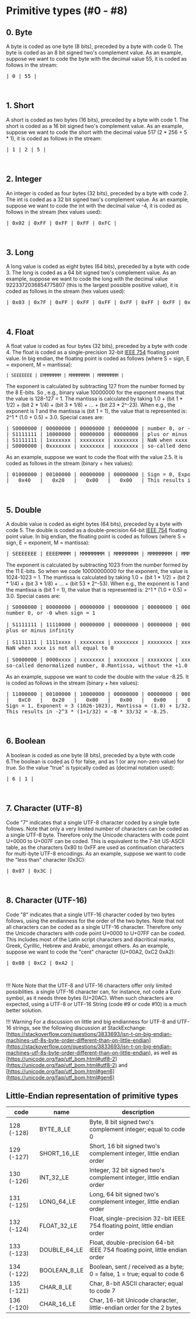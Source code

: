 # Primitive types (#0 - #8)

## 0. Byte

A byte is coded as one byte (8 bits), preceded by a byte with code 0. The byte is coded as an 8 bit signed two's complement value. As an example, suppose we want to code the byte with the decimal value 55, it is coded as follows in the stream:

<pre>
| 0 | 55 |
</pre>
<br/>


## 1. Short

A short is coded as two bytes (16 bits), preceded by a byte with code 1. The short is coded as a 16 bit signed two's complement value. As an example, suppose we want to code the short with the decimal value 517 (2 \* 256 + 5 \* 1), it is coded as follows in the stream:

<pre>
| 1 | 2 | 5 |
</pre>
<br/>


## 2. Integer

An integer is coded as four bytes (32 bits), preceded by a byte with code 2. The int is coded as a 32 bit signed two's complement value. As an example, suppose we want to code the int with the decimal value -4, it is coded as follows in the stream (hex values used):

<pre>
| 0x02 | 0xFF | 0xFF | 0xFF | 0xFC |
</pre>
<br/>


## 3. Long

A long value is coded as eight bytes (64 bits), preceded by a byte with code 3. The long is coded as a 64 bit signed two's complement value. As an example, suppose we want to code the long with the decimal value 9223372036854775807 (this is the largest possible positive value), it is coded as follows in the stream (hex values used):

<pre>
| 0x03 | 0x7F | 0xFF | 0xFF | 0xFF | 0xFF | 0xFF | 0xFF | 0xFF |
</pre>
<br/>


## 4. Float

A float value is coded as four bytes (32 bits), preceded by a byte with code 4. The float is coded as a single-precision 32-bit [IEEE 754](https://en.wikipedia.org/wiki/Single-precision_floating-point_format) floating point value. In big endian, the floating point is coded as follows (where S = sign, E = exponent, M = mantissa): 

~~~text
| SEEEEEEE | EMMMMMMM | MMMMMMMM | MMMMMMMM | 
~~~

The exponent is calculated by subtracting 127 from the number formed by the 8 E-bits. So , e.g., binary value 10000000 for the exponent means that the value is 128-127 = 1. The mantissa is calculated by taking 1.0 + (bit 1 \* 1/2) + (bit 2 \* 1/4) + (bit 3 \* 1/8) + ... + (bit 23 \* 2^-23). When e.g., the exponent is 1 and the mantissa is (bit 1 = 1), the value that is represented is: 2^1 \* (1.0 + 0.5) = 3.0. Special cases are:

<pre>
| S0000000 | 00000000 | 00000000 | 00000000 | number 0, or -0 when sign = 1
| S1111111 | 10000000 | 00000000 | 00000000 | plus or minus infinity
| S1111111 | 1xxxxxxx | xxxxxxxx | xxxxxxxx | NaN when xxxx is not all equal to 0
| S0000000 | 0xxxxxxx | xxxxxxxx | xxxxxxxx | so-called denormalized number, 0.Mantissa, without the +1.0
</pre>

As an example, suppose we want to code the float with the value 2.5. It is coded as follows in the stream (binary + hex values):

<pre>
| 01000000 | 00100000 | 00000000 | 00000000 | Sign = 0, Exponent = 1 (128-127), Mantissa = (1.0) + 1/4
|   0x40   |   0x20   |   0x00   |   0x00   | This results in +2 * 1.25 = 2.5
</pre>
<br/>


## 5. Double

A double value is coded as eight bytes (64 bits), preceded by a byte with code 5. The double is coded as a double-precision 64-bit [IEEE 754](https://en.wikipedia.org/wiki/Double-precision_floating-point_format) floating point value. In big endian, the floating point is coded as follows (where S = sign, E = exponent, M = mantissa): 

<pre>
| SEEEEEEE | EEEEMMMM | MMMMMMMM | MMMMMMMM | MMMMMMMM | MMMMMMMM | MMMMMMMM | MMMMMMMM | 
</pre>

The exponent is calculated by subtracting 1023 from the number formed by the 11 E-bits. So when we code 10000000000 for the exponent, the value is 1024-1023 = 1. The mantissa is calculated by taking 1.0 + (bit 1 \* 1/2) + (bit 2 \* 1/4) + (bit 3 \* 1/8) + ... + (bit 53 \* 2^-53). When e.g., the exponent is 1 and the mantissa is (bit 1 = 1), the value that is represented is: 2^1 \* (1.0 + 0.5) = 3.0. Special cases are:

<pre>
| S0000000 | 00000000 | 00000000 | 00000000 | 00000000 | 00000000 | 00000000 | 00000000 | 
number 0, or -0 when sign = 1
 
| S1111111 | 11110000 | 00000000 | 00000000 | 00000000 | 00000000 | 00000000 | 00000000 |
plus or minus infinity
 
| S1111111 | 1111xxxx | xxxxxxxx | xxxxxxxx | xxxxxxxx | xxxxxxxx | xxxxxxxx | xxxxxxxx | 
NaN when xxxx is not all equal to 0

| S0000000 | 0000xxxx | xxxxxxxx | xxxxxxxx | xxxxxxxx | xxxxxxxx | xxxxxxxx | xxxxxxxx |
so-called denormalized number, 0.Mantissa, without the +1.0
</pre>

As an example, suppose we want to code the double with the value -8.25. It is coded as follows in the stream (binary + hex values):

<pre>
| 11000000 | 00100000 | 10000000 | 00000000 | 00000000 | 00000000 | 00000000 | 00000000 | 
|   0xC0   |   0x20   |   0x00   |   0x00   |   0x00   |   0x00   |   0x00   |   0x00   |
Sign = 1, Exponent = 3 (1026-1023), Mantissa = (1.0) + 1/32. 
This results in -2^3 * (1+1/32) = -8 * 33/32 = -8.25.
</pre>
<br/>


## 6. Boolean

A boolean is coded as one byte (8 bits), preceded by a byte with code 6.The boolean is coded as 0 for false, and as 1 (or any non-zero value) for true. So the value "true" is typically coded as (decimal notation used):

<pre>
| 6 | 1 |
</pre>
<br/>


## 7. Character (UTF-8)

Code "7" indicates that a single UTF-8 character coded by a single byte follows. Note that only a very limited number of characters can be coded as a single UTF-8 byte. Therefore only the Unicode characters with code point U+0000 to U+007F can be coded. This is equivalent to the 7-bit US-ASCII table, as the characters 0x80 to 0xFF are used as continuation characters for multi-byte UTF-8 encodings. As an example, suppose we want to code the "less than" character (0x3C):

<pre>
| 0x07 | 0x3C |
</pre>
<br/>


## 8. Character (UTF-16)

Code "8" indicates that a single UTF-16 character coded by two bytes follows, using the endianness for the order of the two bytes. Note that not all characters can be coded as a single UTF-16 character. Therefore only the Unicode characters with code point U+0000 to U+07FF can be coded. This includes most of the Latin script characters and diacritical marks, Greek, Cyrillic, Hebrew and Arabic, amongst others. As an example, suppose we want to code the "cent" character (U+00A2, 0xC2 0xA2):

<pre>
| 0x08 | 0xC2 | 0xA2 |
</pre>
<br/>


!!! Note 
    Note that the UTF-8 and UTF-16 characters offer only limited possiblities. a single UTF-16 character can, for instance, not code a Euro symbol, as it needs three bytes (U+20AC). When  such characters are expected, using a UTF-8 or UTF-16 String (code #9 or code #10) is a much better solution.

!!! Warning
    For a discussion on little and  big endianness for UTF-8 and UTF-16 strings, see the following discussion at StackExchange: [https://stackoverflow.com/questions/3833693/isn-t-on-big-endian-machines-utf-8s-byte-order-different-than-on-little-endian](https://stackoverflow.com/questions/3833693/isn-t-on-big-endian-machines-utf-8s-byte-order-different-than-on-little-endian), as well as [https://unicode.org/faq/utf_bom.html#utf8-2](https://unicode.org/faq/utf_bom.html#utf8-2) and [https://unicode.org/faq/utf_bom.html#gen6](https://unicode.org/faq/utf_bom.html#gen6)



## Little-Endian representation of primitive types

| code | name | description |
| ------ | ------- | -------------- |
| 128 (-128) | BYTE_8_LE | Byte, 8 bit signed two's complement integer; equal to code 0 |
| 129 (-127) | SHORT_16_LE | Short, 16 bit signed two's complement integer, little endian order |
| 130 (-126) | INT_32_LE | Integer, 32 bit signed two's complement integer, little endian order |
| 131 (-125) | LONG_64_LE | Long, 64 bit signed two's complement integer, little endian order |
| 132 (-124) | FLOAT_32_LE | Float, single-precision 32-bit IEEE 754 floating point, little endian order |
| 133 (-123) | DOUBLE_64_LE | Float, double-precision 64-bit IEEE 754 floating point, little endian order |
| 134 (-122) | BOOLEAN_8_LE | Boolean, sent / received as a byte; 0 = false, 1 = true; equal to code 6 |
| 135 (-121) | CHAR_8_LE | Char, 8-bit ASCII character; equal to code 7 |
| 136 (-120) | CHAR_16_LE | Char, 16-bit Unicode character, little-endian order for the 2 bytes |


